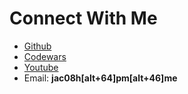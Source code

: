 # Connect With Me

* [Github](https://github.com/jac08h)
* [Codewars](https://www.codewars.com/users/jac08h)
* [Youtube](https://www.youtube.com/channel/UCnDFT6mA3IZY2xz0bD42aMQ)
* Email: **jac08h[alt+64]pm[alt+46]me**
